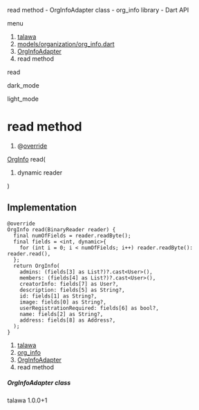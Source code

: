 




read method - OrgInfoAdapter class - org\_info library - Dart API







menu

1. [talawa](../../index.html)
2. [models/organization/org\_info.dart](../../file-___home_harshil_Desktop_open-source_palisadoes_talawa_lib_models_organization_org_info/)
3. [OrgInfoAdapter](../../file-___home_harshil_Desktop_open-source_palisadoes_talawa_lib_models_organization_org_info/OrgInfoAdapter-class.html)
4. read method

read


dark\_mode

light\_mode




# read method


1. @[override](https://api.flutter.dev/flutter/dart-core/override-constant.html)

[OrgInfo](../../file-___home_harshil_Desktop_open-source_palisadoes_talawa_lib_models_organization_org_info/OrgInfo-class.html)
read(

1. dynamic reader

)

## Implementation

```
@override
OrgInfo read(BinaryReader reader) {
  final numOfFields = reader.readByte();
  final fields = <int, dynamic>{
    for (int i = 0; i < numOfFields; i++) reader.readByte(): reader.read(),
  };
  return OrgInfo(
    admins: (fields[3] as List?)?.cast<User>(),
    members: (fields[4] as List?)?.cast<User>(),
    creatorInfo: fields[7] as User?,
    description: fields[5] as String?,
    id: fields[1] as String?,
    image: fields[0] as String?,
    userRegistrationRequired: fields[6] as bool?,
    name: fields[2] as String?,
    address: fields[8] as Address?,
  );
}
```

 


1. [talawa](../../index.html)
2. [org\_info](../../file-___home_harshil_Desktop_open-source_palisadoes_talawa_lib_models_organization_org_info/)
3. [OrgInfoAdapter](../../file-___home_harshil_Desktop_open-source_palisadoes_talawa_lib_models_organization_org_info/OrgInfoAdapter-class.html)
4. read method

##### OrgInfoAdapter class





talawa
1.0.0+1






